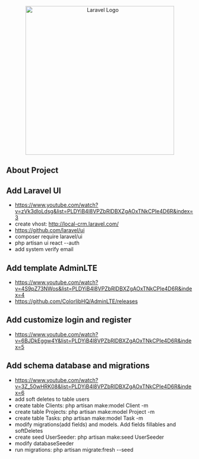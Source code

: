 <p align="center"><a href="https://laravel.com" target="_blank"><img src="https://raw.githubusercontent.com/laravel/art/master/logo-lockup/5%20SVG/2%20CMYK/1%20Full%20Color/laravel-logolockup-cmyk-red.svg" width="400" alt="Laravel Logo"></a></p>

## About Project

## Add Laravel UI

-   https://www.youtube.com/watch?v=zVk3dloLdsg&list=PLDYiB4l8VPZbRlDBXZgAOxTNkCPIe4D6R&index=3
-   create vhost: http://local-crm.laravel.com/
-   https://github.com/laravel/ui
-   composer require laravel/ui
-   php artisan ui react --auth
-   add system verify email

## Add template AdminLTE

-   https://www.youtube.com/watch?v=4S9pZ73NWos&list=PLDYiB4l8VPZbRlDBXZgAOxTNkCPIe4D6R&index=4
-   https://github.com/ColorlibHQ/AdminLTE/releases

## Add customize login and register

-   https://www.youtube.com/watch?v=6BJDkEggw4Y&list=PLDYiB4l8VPZbRlDBXZgAOxTNkCPIe4D6R&index=5

## Add schema database and migrations

-   https://www.youtube.com/watch?v=3Z_50wHRK08&list=PLDYiB4l8VPZbRlDBXZgAOxTNkCPIe4D6R&index=6
-   add soft deletes to table users
-   create table Clients: php artisan make:model Client -m
-   create table Projects: php artisan make:model Project -m
-   create table Tasks: php artisan make:model Task -m
-   modify migrations(add fields) and models. Add fields fillables and softDeletes
-   create seed UserSeeder: php artisan make:seed UserSeeder
-   modify databaseSeeder
-   run migrations: php artisan migrate:fresh --seed
